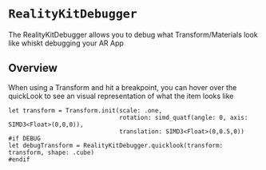# ``RealityKitDebugger``

The RealityKitDebugger allows you to debug what Transform/Materials look like
whiskt debugging your AR App

## Overview

When using a Transform and hit a breakpoint, you can hover over the quickLook to
see an visual representation of what the item looks like

```
let transform = Transform.init(scale: .one,
                               rotation: simd_quatf(angle: 0, axis: SIMD3<Float>(0,0,0)),
                               translation: SIMD3<Float>(0,0.5,0))
#if DEBUG
let debugTransform = RealityKitDebugger.quicklook(transform: transform, shape: .cube)
#endif
```

